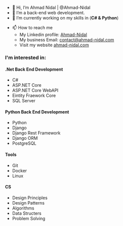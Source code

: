 - 👋 Hi, I’m Ahmad Nidal | @Ahmad-Nidal
- 👀 I’m a back-end web development.
- 🌱 I’m currently working on my skills in (<b>C# & Python</b>)
<!-- - 💞️ I’m looking to collaborate on ... -->
- 📫 How to reach me
  - My Linkedin profile: [Ahmad-Nidal](https://www.linkedin.com/in/ahmad-nidal/)
  - My business Email: [contact@ahmad-nidal.com](mailto:contact@ahmad-nidal.com)
  - Visit my website [ahmad-nidal.com](http://www.ahmad-nidal.com)
### I'm interested in:
#### .Net Back End Development
- C#
- ASP.NET Core
- ASP.NET Core WebAPI
- Eintity Fraework Core
- SQL Server
#### Python Back End Development
- Python
- Django
- Django Rest Framework
- Django ORM
- PostgreSQL
#### Tools
- Git
- Docker
- Linux
#### CS
- Design Principles
- Design Patterns
- Algorithms
- Data Structers
- Problem Solving
